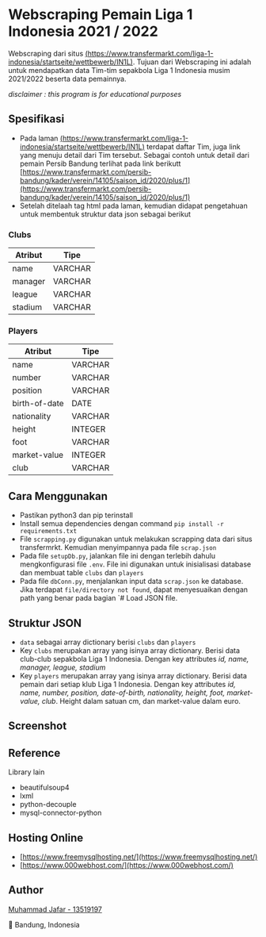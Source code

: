 # Webscraping Pemain Liga 1 Indonesia 2021 / 2022 
Webscraping dari situs [(https://www.transfermarkt.com/liga-1-indonesia/startseite/wettbewerb/IN1L)](https://www.transfermarkt.com/liga-1-indonesia/startseite/wettbewerb/IN1L).
Tujuan dari Webscraping ini adalah untuk mendapatkan data Tim-tim sepakbola Liga 1 Indonesia musim 2021/2022 beserta data pemainnya. 
 
*disclaimer : this program is for educational purposes*
## Spesifikasi
- Pada laman [(https://www.transfermarkt.com/liga-1-indonesia/startseite/wettbewerb/IN1L)](https://www.transfermarkt.com/liga-1-indonesia/startseite/wettbewerb/IN1L) terdapat daftar Tim, juga link yang menuju detail dari Tim tersebut. Sebagai contoh untuk detail dari pemain Persib Bandung terlihat pada link berikutt [https://www.transfermarkt.com/persib-bandung/kader/verein/14105/saison_id/2020/plus/1](https://www.transfermarkt.com/persib-bandung/kader/verein/14105/saison_id/2020/plus/1)
- Setelah ditelaah tag html pada laman, kemudian didapat pengetahuan untuk membentuk struktur data json sebagai berikut

### Clubs
| Atribut 	| Tipe         	|
|---------	|--------------	|
| name    	| VARCHAR      	|
| manager 	| VARCHAR      	|
| league  	| VARCHAR      	|
| stadium 	| VARCHAR      	|

### Players
| Atribut       	| Tipe    	|
|---------------	|---------	|
| name          	| VARCHAR 	|
| number        	| VARCHAR 	|
| position      	| VARCHAR 	|
| birth-of-date 	| DATE    	|
| nationality   	| VARCHAR 	|
| height        	| INTEGER 	|
| foot          	| VARCHAR 	|
| market-value  	| INTEGER 	|
| club          	| VARCHAR 	|


## Cara Menggunakan
- Pastikan python3 dan pip terinstall
- Install semua dependencies dengan command `pip install -r requirements.txt`
- File `scrapping.py` digunakan untuk melakukan scrapping data dari situs transfermrkt. Kemudian menyimpannya pada file `scrap.json`
- Pada file `setupDb.py`, jalankan file ini dengan terlebih dahulu mengkonfigurasi file `.env`. File ini digunakan untuk inisialisasi database dan membuat table `clubs` dan `players`
- Pada file `dbConn.py`, menjalankan input data `scrap.json` ke database. Jika terdapat `file/directory not found`, dapat menyesuaikan dengan path yang benar pada bagian `# Load JSON file. 


## Struktur JSON
- `data` sebagai array dictionary berisi `clubs` dan `players`
- Key `clubs` merupakan array yang isinya array dictionary. Berisi data club-club sepakbola Liga 1 Indonesia. Dengan key attributes *id, name, manager, league, stadium*
- Key `players` merupakan array yang isinya array dictionary. Berisi data pemain dari setiap klub Liga 1 Indonesia. Dengan key attributes *id, name, number, position, date-of-birth, nationality, height, foot, market-value, club*. Height dalam satuan cm, dan market-value dalam euro. 

## Screenshot

## Reference
Library lain
- beautifulsoup4
- lxml
- python-decouple
- mysql-connector-python

## Hosting Online
- [https://www.freemysqlhosting.net/](https://www.freemysqlhosting.net/)
- [https://www.000webhost.com/](https://www.000webhost.com/)

## Author
[Muhammad Jafar - 13519197](https://github.com/mhmmdjafarg) 

📌 Bandung, Indonesia